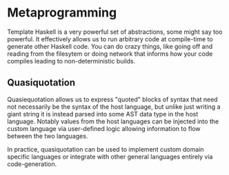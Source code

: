 # Metaprogramming

Template Haskell is a very powerful set of abstractions, some might say too
powerful. It effectively allows us to run arbitrary code at compile-time to
generate other Haskell code. You can do crazy things, like going off and
reading from the filesytem or doing network that informs how your code compiles
leading to non-deterministic builds.

## Quasiquotation 

Quasiequotation allows us to express "quoted" blocks of syntax that need not
necessarily be the syntax of the host language, but unlike just writing a giant
string it is instead parsed into some AST data type in the host language.
Notably values from the host languages can be injected into the custom language
via user-defined logic allowing information to flow between the two languages.

In practice, quasiquotation can be used to implement custom domain specific
languages or integrate with other general languages entirely via
code-generation.


